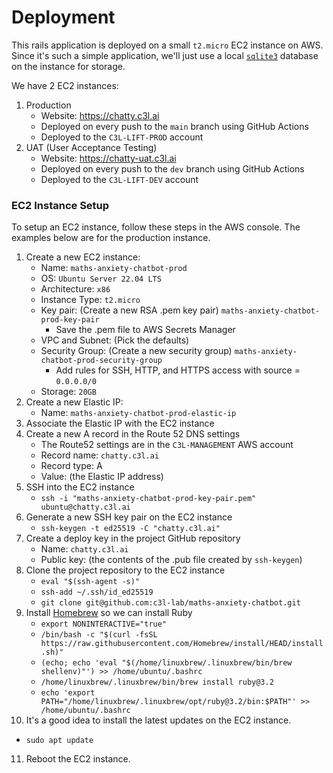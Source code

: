 # Deployment

This rails application is deployed on a small `t2.micro` EC2 instance on AWS.
Since it's such a simple application, we'll just use a local
[`sqlite3`](https://www.sqlite.org/) database on the instance for storage.

We have 2 EC2 instances:

1. Production
   - Website: https://chatty.c3l.ai
   - Deployed on every push to the `main` branch using GitHub Actions
   - Deployed to the `C3L-LIFT-PROD` account
2. UAT (User Acceptance Testing)
   - Website: https://chatty-uat.c3l.ai
   - Deployed on every push to the `dev` branch using GitHub Actions
   - Deployed to the `C3L-LIFT-DEV` account

### EC2 Instance Setup

To setup an EC2 instance, follow these steps in the AWS console. The examples
below are for the production instance.

1. Create a new EC2 instance:
   - Name: `maths-anxiety-chatbot-prod`
   - OS: `Ubuntu Server 22.04 LTS`
   - Architecture: `x86`
   - Instance Type: `t2.micro`
   - Key pair: (Create a new RSA .pem key pair)
     `maths-anxiety-chatbot-prod-key-pair`
     - Save the .pem file to AWS Secrets Manager
   - VPC and Subnet: (Pick the defaults)
   - Security Group: (Create a new security group)
     `maths-anxiety-chatbot-prod-security-group`
     - Add rules for SSH, HTTP, and HTTPS access with source = `0.0.0.0/0`
   - Storage: `20GB`
2. Create a new Elastic IP:
   - Name: `maths-anxiety-chatbot-prod-elastic-ip`
3. Associate the Elastic IP with the EC2 instance
4. Create a new A record in the Route 52 DNS settings
   - The Route52 settings are in the `C3L-MANAGEMENT` AWS account
   - Record name: `chatty.c3l.ai`
   - Record type: A
   - Value: (the Elastic IP address)
5. SSH into the EC2 instance
   - `ssh -i "maths-anxiety-chatbot-prod-key-pair.pem" ubuntu@chatty.c3l.ai`
6. Generate a new SSH key pair on the EC2 instance
   - `ssh-keygen -t ed25519 -C "chatty.c3l.ai"`
7. Create a deploy key in the project GitHub repository
   - Name: `chatty.c3l.ai`
   - Public key: (the contents of the .pub file created by `ssh-keygen`)
8. Clone the project repository to the EC2 instance
   - `eval "$(ssh-agent -s)"`
   - `ssh-add ~/.ssh/id_ed25519`
   - `git clone git@github.com:c3l-lab/maths-anxiety-chatbot.git`
9. Install [Homebrew](https://brew.sh/) so we can install Ruby
   - `export NONINTERACTIVE="true"`
   - `/bin/bash -c "$(curl -fsSL https://raw.githubusercontent.com/Homebrew/install/HEAD/install.sh)"`
   - `(echo; echo 'eval "$(/home/linuxbrew/.linuxbrew/bin/brew shellenv)"') >> /home/ubuntu/.bashrc`
   - `/home/linuxbrew/.linuxbrew/bin/brew install ruby@3.2`
   - `echo 'export PATH="/home/linuxbrew/.linuxbrew/opt/ruby@3.2/bin:$PATH"' >> /home/ubuntu/.bashrc`
10. It's a good idea to install the latest updates on the EC2 instance.
   - `sudo apt update`
11. Reboot the EC2 instance.

